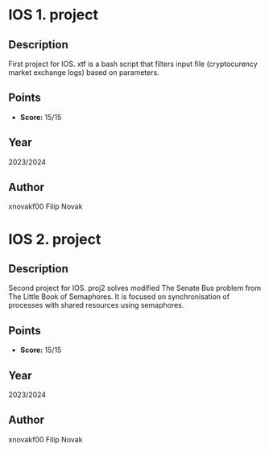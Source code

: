 # IOS 1. project

## Description
First project for IOS. xtf is a bash script that filters input file (cryptocurency market exchange logs) based on parameters.

## Points
- **Score:** 15/15 

## Year
2023/2024

## Author
xnovakf00 Filip Novak

# IOS 2. project

## Description
Second project for IOS. proj2 solves modified The Senate Bus problem from The Little Book of Semaphores. It is focused on synchronisation of processes with shared resources using semaphores.

## Points
- **Score:** 15/15 

## Year
2023/2024

## Author
xnovakf00 Filip Novak

